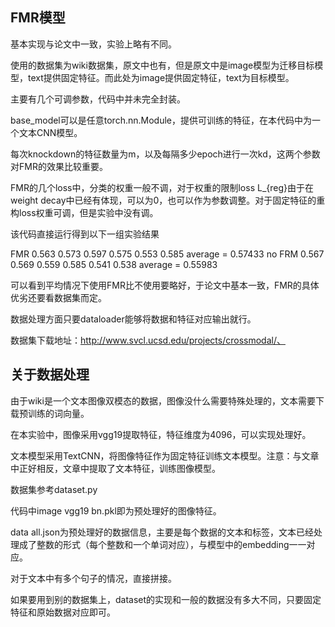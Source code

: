 ## FMR模型

基本实现与论文中一致，实验上略有不同。

使用的数据集为wiki数据集，原文中也有，但是原文中是image模型为迁移目标模型，text提供固定特征。而此处为image提供固定特征，text为目标模型。

主要有几个可调参数，代码中并未完全封装。

base_model可以是任意torch.nn.Module，提供可训练的特征，在本代码中为一个文本CNN模型。

每次knockdown的特征数量为m，以及每隔多少epoch进行一次kd，这两个参数对FMR的效果比较重要。

FMR的几个loss中，分类的权重一般不调，对于权重的限制loss L_{reg}由于在weight decay中已经有体现，可以为0，也可以作为参数调整。对于固定特征的重构loss权重可调，但是实验中没有调。

该代码直接运行得到以下一组实验结果

FMR 0.563 0.573 0.597 0.575 0.553 0.585 average = 0.57433
no FRM 0.567 0.569 0.559 0.585 0.541 0.538 average = 0.55983

可以看到平均情况下使用FMR比不使用要略好，于论文中基本一致，FMR的具体优劣还要看数据集而定。

数据处理方面只要dataloader能够将数据和特征对应输出就行。

数据集下载地址：http://www.svcl.ucsd.edu/projects/crossmodal/、

## 关于数据处理

由于wiki是一个文本图像双模态的数据，图像没什么需要特殊处理的，文本需要下载预训练的词向量。

在本实验中，图像采用vgg19提取特征，特征维度为4096，可以实现处理好。

文本模型采用TextCNN，将图像特征作为固定特征训练文本模型。注意：与文章中正好相反，文章中提取了文本特征，训练图像模型。

数据集参考dataset.py

代码中image vgg19 bn.pkl即为预处理好的图像特征。

data all.json为预处理好的数据信息，主要是每个数据的文本和标签，文本已经处理成了整数的形式（每个整数和一个单词对应），与模型中的embedding一一对应。

对于文本中有多个句子的情况，直接拼接。

如果要用到别的数据集上，dataset的实现和一般的数据没有多大不同，只要固定特征和原始数据对应即可。
